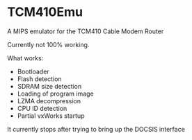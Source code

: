 # TCM410Emu
A MIPS emulator for the TCM410 Cable Modem Router

Currently not 100% working.

What works:
 - Bootloader
 - Flash detection
 - SDRAM size detection
 - Loading of program image
 - LZMA decompression
 - CPU ID detection
 - Partial vxWorks startup


It currently stops after trying to bring up the DOCSIS interface
 